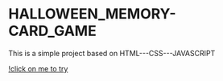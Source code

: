 # HALLOWEEN_MEMORY-CARD_GAME
This is a simple project based on HTML---CSS---JAVASCRIPT

[!click on me to try](https://umanggoel2001.github.io/devsnestweb/tha10_memory_card/)

